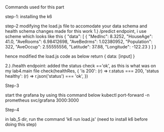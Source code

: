 Commands used for this part

step-1:
installing the k6 

step-2 
modifying the load.js file to accomodate your data schema and health schema
changes made for this work 
1.) /predict endpoint, i use scheme which looks like this {
  "data": [
    {
      "MedInc": 8.3252,
      "HouseAge": 41.0,
      "AveRooms": 6.98412698,
      "AveBedrms": 1.02380952,
      "Population": 322,
      "AveOccup": 2.55555556,
      "Latitude": 37.88,
      "Longitude": -122.23
    }
  ]
}

hence modified the load.js code  as below 
return {
        data: [input]
    }


2.) /health endpoint:
added the status check =='ok', as this is what was on my lab4.main file
check(healthRes, {
        'is 200': (r) => r.status === 200,
        'status healthy': (r) => r.json('status') === 'ok',
    })

Step-3

start the grafana by using this command below 
kubectl port-forward -n prometheus svc/grafana 3000:3000

Step-4

in lab_5 dir, run the command 'k6 run load.js' (need to install k6 before doing this step)